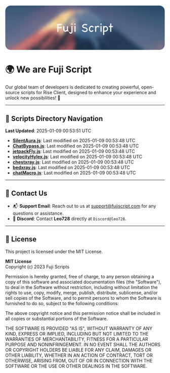 ![Banner](.github/b.webp)

# 🌍 **We are Fuji Script**

Our global team of developers is dedicated to creating powerful, open-source scripts for Rise Client, designed to enhance your experience and unlock new possibilities! 🌟

---
<!-- SCRIPTS_NAVIGATION_START -->
## 📂 **Scripts Directory Navigation**

**Last Updated**: 2025-01-09 00:53:51 UTC

- **[SilentAura.js](scripts/SilentAura.js)**: Last modified on 2025-01-09 00:53:48 UTC
- **[ChatBypass.js](scripts/ChatBypass.js)**: Last modified on 2025-01-09 00:53:48 UTC
- **[jetpackFly.js](scripts/jetpackFly.js)**: Last modified on 2025-01-09 00:53:48 UTC
- **[velocityHylex.js](scripts/velocityHylex.js)**: Last modified on 2025-01-09 00:53:48 UTC
- **[chestxray.js](scripts/chestxray.js)**: Last modified on 2025-01-09 00:53:48 UTC
- **[bedxray.js](scripts/bedxray.js)**: Last modified on 2025-01-09 00:53:48 UTC
- **[chatMacro.js](scripts/chatMacro.js)**: Last modified on 2025-01-09 00:53:48 UTC

<!-- SCRIPTS_NAVIGATION_END -->

---

## 💬 **Contact Us**  
- 📬 **Support Email**: Reach out to us at [support@fujiscript.com](mailto:support@fujiscript.com) for any questions or assistance.  
- 💬 **Discord**: Contact **Leo728** directly at `Discord@leo728`.

---

## 📜 **License**

This project is licensed under the MIT License.  

**MIT License**  
Copyright (c) 2023 Fuji Scripts  

Permission is hereby granted, free of charge, to any person obtaining a copy of this software and associated documentation files (the "Software"), to deal in the Software without restriction, including without limitation the rights to use, copy, modify, merge, publish, distribute, sublicense, and/or sell copies of the Software, and to permit persons to whom the Software is furnished to do so, subject to the following conditions:  

The above copyright notice and this permission notice shall be included in all copies or substantial portions of the Software.  

THE SOFTWARE IS PROVIDED "AS IS", WITHOUT WARRANTY OF ANY KIND, EXPRESS OR IMPLIED, INCLUDING BUT NOT LIMITED TO THE WARRANTIES OF MERCHANTABILITY, FITNESS FOR A PARTICULAR PURPOSE AND NONINFRINGEMENT. IN NO EVENT SHALL THE AUTHORS OR COPYRIGHT HOLDERS BE LIABLE FOR ANY CLAIM, DAMAGES OR OTHER LIABILITY, WHETHER IN AN ACTION OF CONTRACT, TORT OR OTHERWISE, ARISING FROM, OUT OF OR IN CONNECTION WITH THE SOFTWARE OR THE USE OR OTHER DEALINGS IN THE SOFTWARE.  
